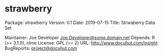 # strawberry

Package: strawberry
Version: 0.1
Date: 2019-07-15
Title: Strwaberry Data Set

Maintainer: Joe Developer <Joe.Developer@some.domain.net>
Depends: R (>= 3.1.0), nlme
License: GPL (>= 2)
URL: http://www.docuhut.com/insight
BugReports: project@docuhut.com
